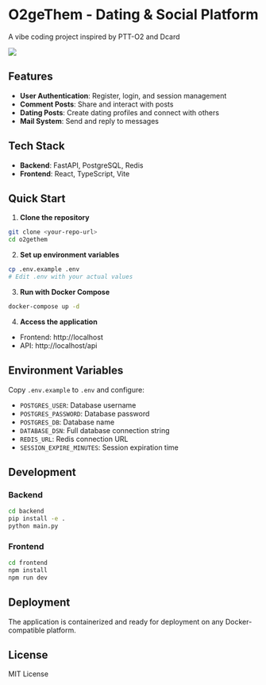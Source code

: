 # O2geThem - Dating & Social Platform

A vibe coding project inspired by PTT-O2 and Dcard

![](https://i.meee.com.tw/INFrhc0.jpg)

## Features

- **User Authentication**: Register, login, and session management
- **Comment Posts**: Share and interact with posts
- **Dating Posts**: Create dating profiles and connect with others
- **Mail System**: Send and reply to messages

## Tech Stack

- **Backend**: FastAPI, PostgreSQL, Redis
- **Frontend**: React, TypeScript, Vite

## Quick Start

1. **Clone the repository**
```bash
git clone <your-repo-url>
cd o2gethem
```

2. **Set up environment variables**
```bash
cp .env.example .env
# Edit .env with your actual values
```

3. **Run with Docker Compose**
```bash
docker-compose up -d
```

4. **Access the application**
- Frontend: http://localhost
- API: http://localhost/api

## Environment Variables

Copy `.env.example` to `.env` and configure:

- `POSTGRES_USER`: Database username
- `POSTGRES_PASSWORD`: Database password
- `POSTGRES_DB`: Database name
- `DATABASE_DSN`: Full database connection string
- `REDIS_URL`: Redis connection URL
- `SESSION_EXPIRE_MINUTES`: Session expiration time

## Development

### Backend
```bash
cd backend
pip install -e .
python main.py
```

### Frontend
```bash
cd frontend
npm install
npm run dev
```

## Deployment

The application is containerized and ready for deployment on any Docker-compatible platform.

## License

MIT License